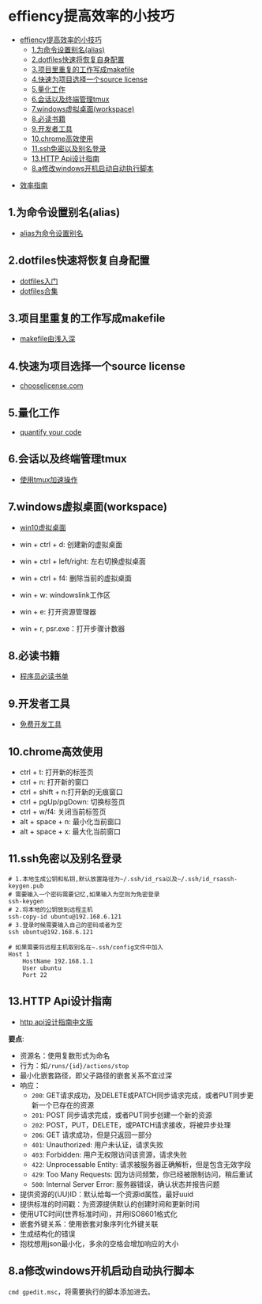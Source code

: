 # effiency提高效率的小技巧

<!-- TOC -->

- [effiency提高效率的小技巧](#effiency提高效率的小技巧)
    - [1.为命令设置别名(alias)](#1为命令设置别名alias)
    - [2.dotfiles快速将恢复自身配置](#2dotfiles快速将恢复自身配置)
    - [3.项目里重复的工作写成makefile](#3项目里重复的工作写成makefile)
    - [4.快速为项目选择一个source license](#4快速为项目选择一个source-license)
    - [5.量化工作](#5量化工作)
    - [6.会话以及终端管理tmux](#6会话以及终端管理tmux)
    - [7.windows虚拟桌面(workspace)](#7windows虚拟桌面workspace)
    - [8.必读书籍](#8必读书籍)
    - [9.开发者工具](#9开发者工具)
    - [10.chrome高效使用](#10chrome高效使用)
    - [11.ssh免密以及别名登录](#11ssh免密以及别名登录)
    - [13.HTTP Api设计指南](#13http-api设计指南)
    - [8.a修改windows开机启动自动执行脚本](#8a修改windows开机启动自动执行脚本)

<!-- /TOC -->

- [效率指南](https://leohxj.gitbooks.io/a-programmer-prepares/effciency/coder-guide.html)

## 1.为命令设置别名(alias)

- [alias为命令设置别名](https://blog.csdn.net/doiido/article/details/43762791)

## 2.dotfiles快速将恢复自身配置

- [dotfiles入门](https://luolei.org/dotfiles-tutorial/)
- [dotfiles合集](http://dotfiles.github.io/)

## 3.项目里重复的工作写成makefile

- [makefile由浅入深](https://zhuanlan.zhihu.com/p/47390641)

## 4.快速为项目选择一个source license

- [chooselicense.com](https://choosealicense.com)

## 5.量化工作

- [quantify your code](https://blog.newrelic.com/culture/quantify-your-code/)

## 6.会话以及终端管理tmux

- [使用tmux加速操作](http://cenalulu.github.io/linux/tmux/)

## 7.windows虚拟桌面(workspace)

- [win10虚拟桌面](https://sspai.com/post/45594)

- win + ctrl + d: 创建新的虚拟桌面
- win + ctrl + left/right: 左右切换虚拟桌面
- win + ctrl + f4: 删除当前的虚拟桌面
- win + w: windowslink工作区
- win + e: 打开资源管理器
- win + r, psr.exe：打开步骤计数器

## 8.必读书籍

- [程序员必读书单](http://lucida.me/blog/developer-reading-list/)

## 9.开发者工具

- [免费开发工具](https://github.com/ripienaar/free-for-dev)

## 10.chrome高效使用

- ctrl + t: 打开新的标签页
- ctrl + n: 打开新的窗口
- ctrl + shift + n:打开新的无痕窗口
- ctrl + pgUp/pgDown: 切换标签页
- ctrl + w/f4: 关闭当前标签页
- alt + space + n: 最小化当前窗口
- alt + space + x: 最大化当前窗口

## 11.ssh免密以及别名登录

```shell
# 1.本地生成公钥和私钥,默认放置路径为~/.ssh/id_rsa以及~/.ssh/id_rsassh-keygen.pub
# 需要输入一个密码需要记忆,如果输入为空则为免密登录
ssh-keygen
# 2.将本地的公钥放到远程主机
ssh-copy-id ubuntu@192.168.6.121
# 3.登录时候需要输入自己的密码或者为空
ssh ubuntu@192.168.6.121

# 如果需要将远程主机取别名在~.ssh/config文件中加入
Host 1
    HostName 192.168.1.1
    User ubuntu
    Port 22
```

## 13.HTTP Api设计指南

- [http api设计指南中文版](https://github.com/ZhangBohan/http-api-design-ZH_CN)

**要点**:

- 资源名：使用复数形式为命名
- 行为：如`/runs/{id}/actions/stop`
- 最小化嵌套路径，即父子路径的嵌套关系不宜过深
- 响应：
  - `200`: GET请求成功，及DELETE或PATCH同步请求完成，或者PUT同步更新一个已存在的资源
  - `201`: POST 同步请求完成，或者PUT同步创建一个新的资源
  - `202`: POST，PUT，DELETE，或PATCH请求接收，将被异步处理
  - `206`: GET 请求成功，但是只返回一部分
  - `401`: Unauthorized: 用户未认证，请求失败
  - `403`: Forbidden: 用户无权限访问该资源，请求失败
  - `422`: Unprocessable Entity: 请求被服务器正确解析，但是包含无效字段
  - `429`: Too Many Requests: 因为访问频繁，你已经被限制访问，稍后重试
  - `500`: Internal Server Error: 服务器错误，确认状态并报告问题
- 提供资源的(UU)ID：默认给每一个资源id属性，最好uuid
- 提供标准的时间戳：为资源提供默认的创建时间和更新时间
- 使用UTC时间(世界标准时间)，并用ISO8601格式化
- 嵌套外键关系：使用嵌套对象序列化外键关联
- 生成结构化的错误
- 抱枕想用json最小化，多余的空格会增加响应的大小

## 8.a修改windows开机启动自动执行脚本

`cmd gpedit.msc`，将需要执行的脚本添加进去。
